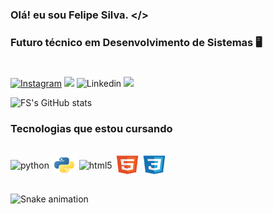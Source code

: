 ### Olá! eu sou Felipe Silva. </>

### Futuro técnico em Desenvolvimento de Sistemas 🖥️

#

[![Instagram](https://img.shields.io/badge/Instagram-E4405F?style=for-the-badge&logo=instagram&logoColor=white)](https://instagram.com/fellipe_125)
<a href = "https://m.facebook.com/fellipe.sillva.96995"><img src="https://img.shields.io/badge/Facebook-1877F2?style=for-the-badge&logo=facebook&logoColor=white" target="_blank"></a>
![Linkedin](https://img.shields.io/badge/LinkedIn-0077B5?style=for-the-badge&logo=linkedin&logoColor=white)
 <a href = "mailto:fellipesilva157@hotmail.com.tech"><img src="https://img.shields.io/badge/Gmail-D14836?style=for-the-badge&logo=gmail&logoColor=white" target="_blank"></a>

![FS's GitHub stats](https://github-readme-stats.vercel.app/api?username=fellipe157&show_icons=true&theme=green)
### Tecnologias que estou cursando

<div style="display: inline_block"><br/>

 <img align="center" alt="python" src="https://img.shields.io/badge/Python-14354C?style=for-the-badge&logo=python&logoColor=white" />
 <img align="center" alt="Python" height="30" width="40" src="https://raw.githubusercontent.com/devicons/devicon/master/icons/python/python-original.svg">
 <img align="center" alt="html5" src="https://img.shields.io/badge/HTML5-E34F26?style=for-the-badge&logo=html5&logoColor=white" />
 <img align="center" alt="HTML" height="30" width="40" src="https://raw.githubusercontent.com/devicons/devicon/master/icons/html5/html5-original.svg">
 <img align="center" alt="CSS" height="30" width="40" src="https://raw.githubusercontent.com/devicons/devicon/master/icons/css3/css3-original.svg">
</div><br/>

![Snake animation](https://github.com/rafaballerini2/rafaballerini2/blob/output/github-contribution-grid-snake.svg)
